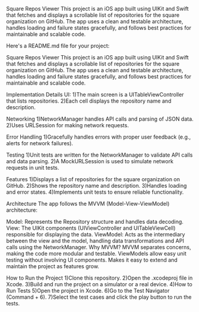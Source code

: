 
Square Repos Viewer
This project is an iOS app built using UIKit and Swift that fetches and displays a scrollable list of repositories for the square organization on GitHub. The app uses a clean and testable architecture, handles loading and failure states gracefully, and follows best practices for maintainable and scalable code.


Here's a README.md file for your project:

Square Repos Viewer
This project is an iOS app built using UIKit and Swift that fetches and displays a scrollable list of repositories for the square organization on GitHub. The app uses a clean and testable architecture, handles loading and failure states gracefully, and follows best practices for maintainable and scalable code.


Implementation Details
UI:
1)The main screen is a UITableViewController that lists repositories.
2)Each cell displays the repository name and description.

Networking
1)NetworkManager handles API calls and parsing of JSON data.
2)Uses URLSession for making network requests.

Error Handling
1)Gracefully handles errors with proper user feedback (e.g., alerts for network failures).

Testing
1)Unit tests are written for the NetworkManager to validate API calls and data parsing.
2)A MockURLSession is used to simulate network requests in unit tests.

Features
1)Displays a list of repositories for the square organization on GitHub.
2)Shows the repository name and description.
3)Handles loading and error states.
4)Implements unit tests to ensure reliable functionality.

Architecture
The app follows the MVVM (Model-View-ViewModel) architecture:

Model: Represents the Repository structure and handles data decoding.
View: The UIKit components (UIViewController and UITableViewCell) responsible for displaying the data.
ViewModel: Acts as the intermediary between the view and the model, handling data transformations and API calls using the NetworkManager.
Why MVVM?
MVVM separates concerns, making the code more modular and testable.
ViewModels allow easy unit testing without involving UI components.
Makes it easy to extend and maintain the project as features grow.


How to Run the Project
1)Clone this repository.
2)Open the .xcodeproj file in Xcode.
3)Build and run the project on a simulator or a real device.
4)How to Run Tests
5)Open the project in Xcode.
6)Go to the Test Navigator (Command + 6).
7)Select the test cases and click the play button to run the tests.

